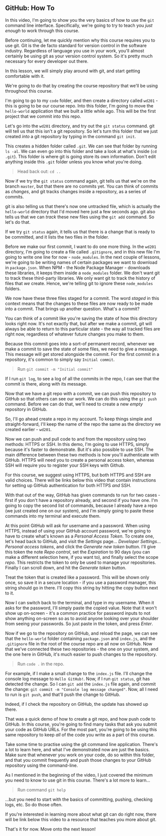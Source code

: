 ## GitHub: How To

In this video, I'm going to show you the very basics of how to use the `git` command line interface. Specifically, we're going to try to teach you _just enough_ to work through this course.

Before continuing, let me quickly mention why this course requires you to use git. Git is the de facto standard for version control in the software industry. Regardless of language you use in your work, you'll almost certainly be using git as your version control system. So it's pretty much necessary for every developer out there.

In this lesson, we will simply play around with git, and start getting comfortable with it.

We're going to do that by creating the course repository that we'll be using throughout this course.

I'm going to go to my `code` folder, and then create a directory called `wd201` - this is going to be our course repo. Into this folder, I'm going to move the `hello-world` application that we built a little while ago. This will be the first project that we commit into this repo.

Let's go into the `wd201` directory, and try out the `git status` command. git will tell us that this isn't a git repository. So let's turn this folder that we just created _into_ a git repository by typing in the command `git init`.

This creates a hidden folder called `.git`. We can see that folder by running `ls -al`. We can even go into this folder and take a look at what's inside (`cd .git`). This folder is where git is going store its own information. Don't edit anything inside this `.git` folder unless you know what you're doing.

> Head back out: `cd ..`

Now if we try the `git status` command again, git tells us that we're on the branch `master`, but that there are no commits yet. You can think of commits as _changes_, and git tracks changes inside a repository, as a series of commits.

git is also telling us that there's now one untracked file, which is actually the `hello-world` directory that I'd moved here just a few seconds ago. git also tells us that we can _track_ these new files using the `git add` command. So let's do that.

If we try `git status` again, it tells us that there is a change that is ready to be committed, and it lists the two files in the folder.

Before we make our first commit, I want to do one more thing. In the `wd201` directory, I'm going to create a file called `.gitignore`, and in this new file I'm going to write one line for now - `node_modules`. In the next couple of lessons, we're going to be writing names of certain packages we want to download in `package.json`. When NPM - the Node Package Manager - downloads these libraries, it keeps them inside a `node_modules` folder. We don't want git to track these third-party libraries. We only want git to track the history of files that _we_ create. Hence, we're telling git to ignore these `node_modules` folders.

We now have these three files staged for a commit. The word _staged_ in this context means that the changes to these files are now ready to be made into a commit. That brings up another question. What's a commit?

You can think of a commit like you're saving the state of how this directory looks right now. It's not exactly that, but after we make a commit, git will always be able to return to this particular state - the way all tracked files are right now, regardless of whatever future changes you make to them.

Because this commit goes into a sort-of permanent record, whenever we make a commit to save the state of some files, we need to give a message. This message will get stored alongside the commit. For the first commit in a repository, it's common to simply say `Initial commit`.

> Run `git commit -m "Initial commit"`

If I run `git log`, to see a log of all the commits in the repo, I can see that the commit is there, along with its message.

Now that we have a git repo with a commit, we can push this repository to GitHub so that others can see our work. We can do this using the `git push` command. Before we can do that, we'll need to create a new _empty_ repository in GitHub.

So, I'll go ahead create a repo in my account. To keep things simple and straight-forward, I'll keep the name of the repo the same as the directory we created earlier - `wd201`.

Now we can push and pull code to and from the repository using two methods: HTTPS or SSH. In this demo, I'm going to use HTTPS, simply because it's faster to demonstrate. But it's also possible to use SSH. The main difference between these two methods is how you'll authenticate with GitHub. HTTPS will need you to create a personal access token, whereas SSH will require you to register your SSH keys with Github.

For this course, we suggest using HTTPS, but both HTTPS and SSH are valid choices. There will be links below this video that contain instructions for setting up GitHub authentication for both HTTPS _and_ SSH.

With that out of the way, GitHub has given commands to run for two cases - first if you don't have a repository already, and second if you have one. I'm going to copy the second list of commands, because I already have a repo (we just created one on our system), and I'm simply going to paste these commands into my terminal and execute them.

At this point GitHub will ask for username and a password. When using HTTPS, instead of using your GitHub account password, we're going to have to create what's known as a _Personal Access Token_. To create one, let's head back to GitHub, and visit the _Settings_ page... _Developer Settings_... _Personal access tokens_, and click the _Generate new token_ button. I'll give this token the note _Repo control_, set the _Expiration_ to 90 days (you can make a different selection here, if you want to), and finally select the scope _repo_. This restricts the token to only be used to manage your repositories. Finally I can scroll down, and hit the _Generate token_ button.

Treat the token that is created like a password. This will be shown only once, so save it in a secure location - if you use a password manager, this string should go in there. I'll copy this string by hitting the copy button next to it.

Now I can switch back to the terminal, and type in my username. When it asks for the password, I'll simply paste the copied value. Note that it won't show up on-screen - it's a common practice for password inputs to not show anything on-screen so as to avoid anyone looking over your shoulder from seeing your passwords. So just paste in the token, and press _Enter_.

Now if we go to the repository on GitHub, and reload the page, we can see that the `hello-world` folder containing `package.json` and `index.js`, and the `.gitignore` file in the root of the course repo are all now on GitHub. Now that we've connected these two repositories - the one on your system, and the one here in GitHub, it's much easier to push changes to the repository.

> Run `code .` in the repo.

For example, if I make a small change to the `index.js` file. I'll change the console log message to `Hello GitHub!`. Now, if I run `git status`, git has detected the change. So I can `git add` the `index.js` file again, and commit the change: `git commit -m "Console log message changed"`. Now, all I need to run is `git push`, and that'll push the change to GitHub.

Indeed, if I check the repository on GitHub, the update has showed up there.

That was a quick demo of how to create a git repo, and how push code to GitHub. In this course, you're going to find many tasks that ask you submit your code as GitHub URLs. For the most part, you're going to be using this same repository to keep _all_ of the code you write as a part of this course.

Take some time to practise using the git command line application. There's a lot to learn here, and what I've demonstrated now are just the basics. Make sure that whenever you work on your code, do so within this folder, and that you commit frequently and push those changes to your GitHub repository using the command-line.

As I mentioned in the beginning of the video, I just covered the minimum you need to know to use git in this course. There's a lot more to learn...

> Run command `git help`

...but you need to start with the basics of committing, pushing, checking logs, etc. So do those often.

If you're interested in learning more about what git can do right now, there will be link below this video to a resource that teaches you more about git.

That's it for now. Move onto the next lesson!

